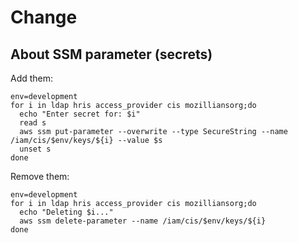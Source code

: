 # Change

## About SSM parameter (secrets)

Add them:

```
env=development
for i in ldap hris access_provider cis mozilliansorg;do
  echo "Enter secret for: $i"
  read s
  aws ssm put-parameter --overwrite --type SecureString --name /iam/cis/$env/keys/${i} --value $s
  unset s
done
```

Remove them:
```
env=development
for i in ldap hris access_provider cis mozilliansorg;do
  echo "Deleting $i..."
  aws ssm delete-parameter --name /iam/cis/$env/keys/${i}
done
```
